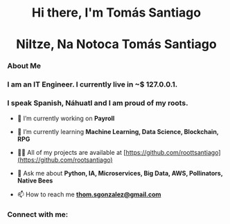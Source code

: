 <h1 align="center">Hi there, I'm Tomás Santiago </h1>
<h1 align="center">Niltze, Na Notoca Tomás Santiago </h1>

<h3>About Me</h3>
<h3>I am an IT Engineer. I currently live in ~$ 127.0.0.1.</h3>
<h3>I speak Spanish, Náhuatl and I am proud of my roots. </h3>


- 🔭 I’m currently working on **Payroll**

- 🌱 I’m currently learning **Machine Learning, Data Science, Blockchain, RPG**

- 👨‍💻 All of my projects are available at [https://github.com/roottsantiago](https://github.com/rootsantiago)

- 💬 Ask me about **Python, IA, Microservices, Big Data, AWS, Pollinators, Native Bees**

- 📫 How to reach me **thom.sgonzalez@gmail.com**

<h3 align="left">Connect with me:</h3>
<p align="left">
</p>
